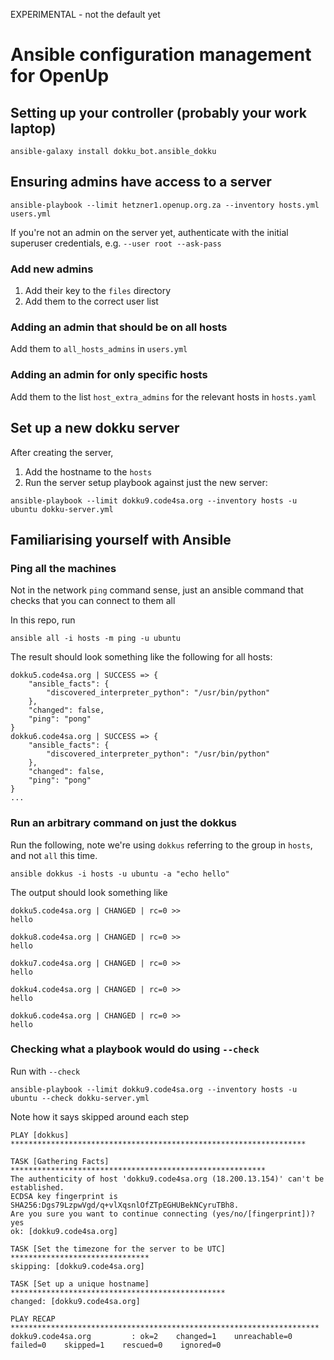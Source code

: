 EXPERIMENTAL - not the default yet


Ansible configuration management for OpenUp
===========================================


Setting up your controller (probably your work laptop)
------------------------------------------------------

```
ansible-galaxy install dokku_bot.ansible_dokku
```


Ensuring admins have access to a server
---------------------------------------

```
ansible-playbook --limit hetzner1.openup.org.za --inventory hosts.yml users.yml
```

If you're not an admin on the server yet, authenticate with the initial superuser
credentials, e.g. `--user root --ask-pass`

### Add new admins

1. Add their key to the `files` directory
2. Add them to the correct user list

### Adding an admin that should be on all hosts

Add them to `all_hosts_admins` in `users.yml`

### Adding an admin for only specific hosts

Add them to the list `host_extra_admins` for the relevant hosts in `hosts.yaml`


Set up a new dokku server
-------------------------

After creating the server,

1. Add the hostname to the `hosts`
2. Run the server setup playbook against just the new server:

```
ansible-playbook --limit dokku9.code4sa.org --inventory hosts -u ubuntu dokku-server.yml
```


Familiarising yourself with Ansible
-----------------------------------

### Ping all the machines

Not in the network `ping` command sense, just an ansible command that checks that you can connect to them all

In this repo, run

```
ansible all -i hosts -m ping -u ubuntu
```

The result should look something like the following for all hosts:

```
dokku5.code4sa.org | SUCCESS => {
    "ansible_facts": {
        "discovered_interpreter_python": "/usr/bin/python"
    },
    "changed": false,
    "ping": "pong"
}
dokku6.code4sa.org | SUCCESS => {
    "ansible_facts": {
        "discovered_interpreter_python": "/usr/bin/python"
    },
    "changed": false,
    "ping": "pong"
}
...
```


### Run an arbitrary command on just the dokkus

Run the following, note we're using `dokkus` referring to the group in `hosts`, and not `all` this time.

```
ansible dokkus -i hosts -u ubuntu -a "echo hello"
```

The output should look something like

```
dokku5.code4sa.org | CHANGED | rc=0 >>
hello

dokku8.code4sa.org | CHANGED | rc=0 >>
hello

dokku7.code4sa.org | CHANGED | rc=0 >>
hello

dokku4.code4sa.org | CHANGED | rc=0 >>
hello

dokku6.code4sa.org | CHANGED | rc=0 >>
hello
```

### Checking what a playbook would do using `--check`

Run with `--check`

```
ansible-playbook --limit dokku9.code4sa.org --inventory hosts -u ubuntu --check dokku-server.yml
```

Note how it says skipped around each step

```
PLAY [dokkus] ******************************************************************

TASK [Gathering Facts] *********************************************************
The authenticity of host 'dokku9.code4sa.org (18.200.13.154)' can't be established.
ECDSA key fingerprint is SHA256:Dgs79LzpwVgd/q+vlXqsnlOfZTpEGHUBekNCyruTBh8.
Are you sure you want to continue connecting (yes/no/[fingerprint])? yes
ok: [dokku9.code4sa.org]

TASK [Set the timezone for the server to be UTC] *******************************
skipping: [dokku9.code4sa.org]

TASK [Set up a unique hostname] ************************************************
changed: [dokku9.code4sa.org]

PLAY RECAP *********************************************************************
dokku9.code4sa.org         : ok=2    changed=1    unreachable=0    failed=0    skipped=1    rescued=0    ignored=0
```